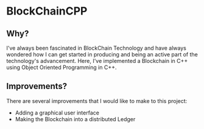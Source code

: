 # BlockChainCPP
## Why?
I've always been fascinated in BlockChain Technology and have always wondered how I can get started in producing and being an active part of the technology's advancement. Here, I've implemented a Blockchain in C++ using Object Oriented Programming in C++.

## Improvements?
There are several improvements that I would like to make to this project: 
- Adding a graphical user interface
- Making the Blockchain into a distributed Ledger
